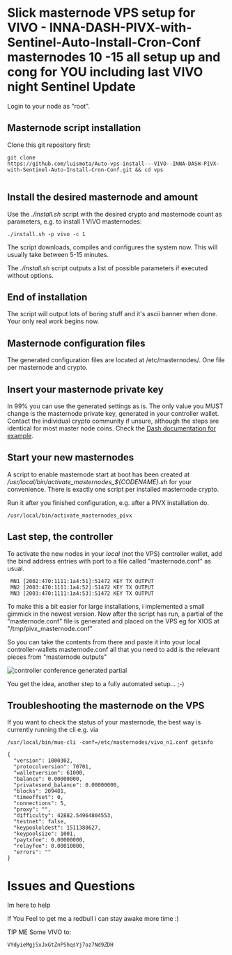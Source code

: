 # Slick masternode VPS setup for VIVO - INNA-DASH-PIVX-with-Sentinel-Auto-Install-Cron-Conf masternodes  10 -15 all setup up and cong for YOU including last VIVO night Sentinel Update


Login to your node as "root".


## Masternode script installation

Clone this git repository first:

```
git clone 
https://github.com/luismota/Auto-vps-install---VIVO--INNA-DASH-PIVX-with-Sentinel-Auto-Install-Cron-Conf.git && cd vps


```


## Install the desired masternode and amount

Use the *./install.sh* script with the desired crypto and masternode count as parameters, e.g. to install 1 VIVO masternodes:

```
./install.sh -p vivo -c 1
```

The script downloads, compiles and configures the system now. This will usually take between 5-15 minutes.

The *./install.sh* script outputs a list of possible parameters if executed without options.

## End of installation

The script will output lots of boring stuff and it's ascii banner when done. Your only real work begins now.



## Masternode configuration files

The generated configuration files are located at /etc/masternodes/. One file per masternode and crypto.



## Insert your masternode private key

In 99% you can use the generated settings as is. The only value you MUST change is the masternode private key, generated in your controller wallet. Contact the individual crypto community if unsure, although the steps are identical for most master node coins. Check the [Dash documentation for example](https://dashpay.atlassian.net/wiki/spaces/DOC/pages/1867877/Start+multiple+masternodes+from+one+wallet+start-many).



## Start your new masternodes

A script to enable masternode start at boot has been created at */usr/local/bin/activate_masternodes_${CODENAME}.sh* for your convenience. There is exactly one script per installed masternode crypto.

Run it after you finished configuration, e.g. after a PIVX installation do.

```
/usr/local/bin/activate_masternodes_pivx
```     

## Last step, the controller

To activate the new nodes in your _local_ (not the VPS) controller wallet, add the bind address entries with port to a file called "masternode.conf" as usual.

     MN1 [2002:470:1111:1a4:51]:51472 KEY TX OUTPUT
     MN2 [2003:470:1111:1a4:52]:51472 KEY TX OUTPUT
     MN3 [2003:470:1111:1a4:53]:51472 KEY TX OUTPUT

To make this a bit easier for large installations, i implemented a small gimmick in the newest version. Now after the script has run, a partial of the "masternode.conf" file is generated and placed on the VPS eg for XIOS at "/tmp/pivx_masternode.conf"

So you can take the contents from there and paste it into your local controller-wallets masternode.conf all that you need to add is the relevant pieces from "masternode outputs"

<img src="images/masternode_vps/controller_conf_partial.png" alt="controller conference generated partial" class="inline"/>

You get the idea, another step to a fully automated setup... ;-)

## Troubleshooting the masternode on the VPS

If you want to check the status of your masternode, the best way is currently running the cli e.g. via

```
/usr/local/bin/mue-cli -conf=/etc/masternodes/vivo_n1.conf getinfo

{
  "version": 1000302,
  "protocolversion": 70701,
  "walletversion": 61000,
  "balance": 0.00000000,
  "privatesend_balance": 0.00000000,
  "blocks": 209481,
  "timeoffset": 0,
  "connections": 5,
  "proxy": "",
  "difficulty": 42882.54964804553,
  "testnet": false,
  "keypoololdest": 1511380627,
  "keypoolsize": 1001,
  "paytxfee": 0.00000000,
  "relayfee": 0.00010000,
  "errors": ""
}
```


# Issues and Questions
Im here to help

If You Feel to get me a redbull i can stay awake more time :)

TIP ME Some VIVO to:
```
VYdyieMgjSxJxGtZnPShqsYj7oz7Nd9ZDH

```
